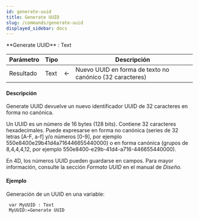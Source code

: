 ```yaml
---
id: generate-uuid
title: Generate UUID
slug: /commands/generate-uuid
displayed_sidebar: docs
---
```


<!--REF #_command_.Generate UUID.Syntax-->**Generate UUID** : Text<!-- END REF-->
<!--REF #_command_.Generate UUID.Params-->
| Parámetro | Tipo |  | Descripción |
| --- | --- | --- | --- |
| Resultado | Text | &#8592; | Nuevo UUID en forma de texto no canónico (32 caracteres) |

<!-- END REF-->

#### Descripción 

<!--REF #_command_.Generate UUID.Summary-->Generate UUID devuelve un nuevo identificador UUID de 32 caracteres en forma no canónica.<!-- END REF-->

Un UUID es un número de 16 bytes (128 bits). Contiene 32 caracteres hexadecimales. Puede expresarse en forma no canónica (series de 32 letras \[A-F, a-f\] y/o números \[0-9\], por ejemplo 550e8400e29b41d4a716446655440000) o en forma canónica (grupos de 8,4,4,4,12, por ejemplo 550e8400-e29b-41d4-a716-446655440000). 

En 4D, los números UUID pueden guardarse en campos. Para mayor información, consulte la sección *Formato UUID* en el manual de *Diseño*.

#### Ejemplo 

Generación de un UUID en una variable: 

```4d
 var MyUUID : Text
 MyUUID:=Generate UUID
```

